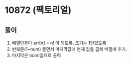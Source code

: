 
# 10872 (팩토리얼)

## 풀이

1. 배열만든다 arr[n] = n! 이 되도록, 초기는 1만있도록
2. 반복문(1~num) 돌면서 마지막값에 현재 값을 곱해 배열에 추가.
3. 마지막은 num!임으로 출력
